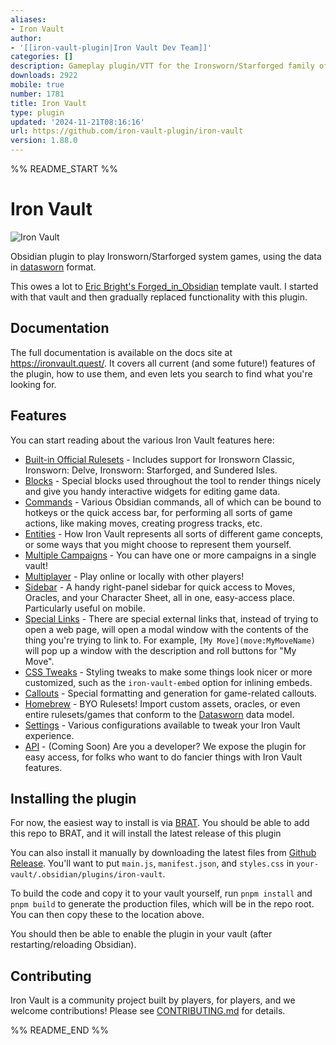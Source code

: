 ```yaml
---
aliases:
- Iron Vault
author:
- '[[iron-vault-plugin|Iron Vault Dev Team]]'
categories: []
description: Gameplay plugin/VTT for the Ironsworn/Starforged family of tabletop RPGs.
downloads: 2922
mobile: true
number: 1781
title: Iron Vault
type: plugin
updated: '2024-11-21T08:16:16'
url: https://github.com/iron-vault-plugin/iron-vault
version: 1.88.0
---
```


%% README_START %%

# Iron Vault

![Iron Vault](https://raw.githubusercontent.com/iron-vault-plugin/iron-vault/HEAD/docs/Support/img/iron-vault-screenshot.png)

Obsidian plugin to play Ironsworn/Starforged system games, using the data in [datasworn](https://github.com/rsek/datasworn) format.

This owes a lot to [Eric Bright's Forged_in_Obsidian](https://github.com/ericbright2002/Forged_in_Obsidian) template vault. I started with that vault and then gradually replaced functionality with this plugin.

## Documentation

The full documentation is available on the docs site at https://ironvault.quest/. It covers all current (and some future!) features of the plugin, how to use them, and even lets you search to find what you're looking for.

## Features

You can start reading about the various Iron Vault features here:

* [Built-in Official Rulesets](https://ironvault.quest/other-features/rulesets-and-homebrew.html#Built-in_Rulesets) - Includes support for Ironsworn Classic, Ironsworn: Delve, Ironsworn: Starforged, and Sundered Isles.
* [Blocks](https://ironvault.quest/blocks/about-blocks.html) - Special blocks used throughout the tool to render things nicely and give you handy interactive widgets for editing game data.
* [Commands](https://ironvault.quest/commands/about-commands.html) - Various Obsidian commands, all of which can be bound to hotkeys or the quick access bar, for performing all sorts of game actions, like making moves, creating progress tracks, etc.
* [Entities](https://ironvault.quest/entities/about-entities.html) - How Iron Vault represents all sorts of different game concepts, or some ways that you might choose to represent them yourself.
* [Multiple Campaigns](https://ironvault.quest/other-features/campaigns.html) - You can have one or more campaigns in a single vault!
* [Multiplayer](https://ironvault.quest/other-features/multiplayer.html) - Play online or locally with other players!
* [Sidebar](https://ironvault.quest/other-features/sidebar.html) - A handy right-panel sidebar for quick access to Moves, Oracles, and your Character Sheet, all in one, easy-access place. Particularly useful on mobile.
* [Special Links](https://ironvault.quest/other-features/special-links.html) - There are special external links that, instead of trying to open a web page, will open a modal window with the contents of the thing you're trying to link to. For example, `[My Move](move:MyMoveName)` will pop up a window with the description and roll buttons for "My Move".
* [CSS Tweaks](https://ironvault.quest/other-features/css-tweaks.html) - Styling tweaks to make some things look nicer or more customized, such as the `iron-vault-embed` option for inlining embeds.
* [Callouts](https://ironvault.quest/other-features/callouts.html) - Special formatting and generation for game-related callouts.
* [Homebrew](https://ironvault.quest/other-features/rulesets-and-homebrew.html#Homebrew) - BYO Rulesets! Import custom assets, oracles, or even entire rulesets/games that conform to the [Datasworn](https://github.com/rsek/datasworn) data model.
* [Settings](https://ironvault.quest/other-features/settings.html) - Various configurations available to tweak your Iron Vault experience.
* [API](https://ironvault.quest/other-features/api.html) - (Coming Soon) Are you a developer? We expose the plugin for easy access, for folks who want to do fancier things with Iron Vault features.

## Installing the plugin

For now, the easiest way to install is via [BRAT](https://tfthacker.com/brat-plugins). You should be able to add this repo to BRAT, and it will install the latest release of this plugin

You can also install it manually by downloading the latest files from [Github Release](https://github.com/iron-vault-plugin/iron-vault/releases/latest). You'll want to put `main.js`, `manifest.json`, and `styles.css` in `your-vault/.obsidian/plugins/iron-vault`.

To build the code and copy it to your vault yourself, run `pnpm install` and `pnpm build` to generate the production files, which will be in the repo root. You can then copy these to the location above.

You should then be able to enable the plugin in your vault (after restarting/reloading Obsidian).

## Contributing

Iron Vault is a community project built by players, for players, and we welcome contributions! Please see [CONTRIBUTING.md](./CONTRIBUTING.md) for details.


%% README_END %%